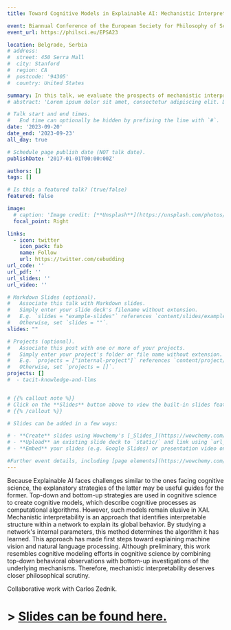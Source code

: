 ```yaml
---
title: Toward Cognitive Models in Explainable AI: Mechanistic Interpretability as a Missing Link?

event: Biannual Conference of the European Society for Philosophy of Science
event_url: https://philsci.eu/EPSA23

location: Belgrade, Serbia 
# address:
#  street: 450 Serra Mall
#  city: Stanford
#  region: CA
#  postcode: '94305'
#  country: United States

summary: In this talk, we evaluate the prospects of mechanistic interpretability as a cognitive modeling framework for explainable AI. 
# abstract: 'Lorem ipsum dolor sit amet, consectetur adipiscing elit. Duis posuere tellusac convallis placerat. Proin tincidunt magna sed ex sollicitudin condimentum. Sed ac faucibus dolor, scelerisque sollicitudin nisi. Cras purus urna, suscipit quis sapien eu, pulvinar tempor diam.'

# Talk start and end times.
#   End time can optionally be hidden by prefixing the line with `#`.
date: '2023-09-20'
date_end: '2023-09-23'
all_day: true

# Schedule page publish date (NOT talk date).
publishDate: '2017-01-01T00:00:00Z'

authors: []
tags: []

# Is this a featured talk? (true/false)
featured: false

image:
  # caption: 'Image credit: [**Unsplash**](https://unsplash.com/photos/bzdhc5b3Bxs)'
  focal_point: Right

links:
  - icon: twitter
    icon_pack: fab
    name: Follow
    url: https://twitter.com/cebudding
url_code: ''
url_pdf: ''
url_slides: ''
url_video: ''

# Markdown Slides (optional).
#   Associate this talk with Markdown slides.
#   Simply enter your slide deck's filename without extension.
#   E.g. `slides = "example-slides"` references `content/slides/example-slides.md`.
#   Otherwise, set `slides = ""`.
slides: ""

# Projects (optional).
#   Associate this post with one or more of your projects.
#   Simply enter your project's folder or file name without extension.
#   E.g. `projects = ["internal-project"]` references `content/project/deep-learning/index.md`.
#   Otherwise, set `projects = []`.
projects: []
#  - tacit-knowledge-and-llms


# {{% callout note %}}
# Click on the **Slides** button above to view the built-in slides feature.
# {{% /callout %}}

# Slides can be added in a few ways:

# - **Create** slides using Wowchemy's [_Slides_](https://wowchemy.com/docs/managing-content/#create-slides) feature and link using `slides` parameter in the front matter of the talk file
# - **Upload** an existing slide deck to `static/` and link using `url_slides` parameter in the front matter of the talk file
# - **Embed** your slides (e.g. Google Slides) or presentation video on this page using [shortcodes](https://wowchemy.com/docs/writing-markdown-latex/).

#Further event details, including [page elements](https://wowchemy.com/docs/writing-markdown-latex/) such as image galleries, can be added to the body of this page.
---
```

Because Explainable AI faces challenges similar to the ones facing cognitive science, the explanatory strategies of the latter may be useful guides for the former. Top-down and bottom-up strategies are used in cognitive science to create cognitive models, which describe cognitive processes as computational algorithms. However, such models remain elusive in XAI. Mechanistic interpretability is an approach that identifies interpretable structure within a network to explain its global behavior. By studying a network's internal parameters, this method determines the algorithm it has learned. This approach has made first steps toward explaining machine vision and natural language processing. Although preliminary, this work resembles cognitive modeling efforts in cognitive science by combining top-down behavioral observations with bottom-up investigations of the underlying mechanisms. Therefore, mechanistic interpretability deserves closer philosophical scrutiny.

Collaborative work with Carlos Zednik. 

# > [Slides can be found here.](https://docs.google.com/presentation/d/e/2PACX-1vTDmugRGLTnQMpRs1cQGpxquL87GznTKcAVvZIXzHfbe88sBdZ4amau3RuYlBywm00cXw46nmpDCzJw/pub?start=false&loop=false&delayms=3000)
